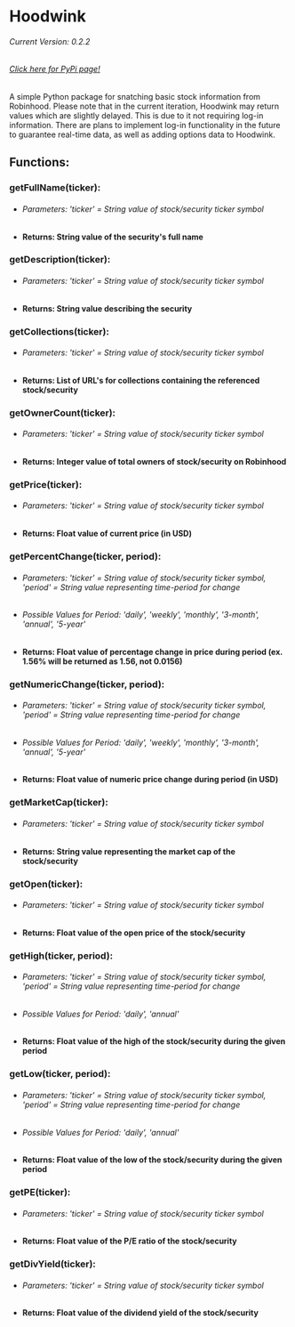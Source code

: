 # Hoodwink
###### Current Version: 0.2.2
###### [Click here for PyPi page!](https://pypi.org/project/Hoodwink/)
A simple Python package for snatching basic stock information from Robinhood. Please note that in the current iteration, Hoodwink may return values which are slightly delayed. This is due to it not requiring log-in information. There are plans to implement log-in functionality in the future to guarantee real-time data, as well as adding options data to Hoodwink.

## Functions:

### getFullName(ticker):
* ###### Parameters: 'ticker' = String value of stock/security ticker symbol
* #### Returns: String value of the security's full name

### getDescription(ticker):
* ###### Parameters: 'ticker' = String value of stock/security ticker symbol
* #### Returns: String value describing the security

### getCollections(ticker):
* ###### Parameters: 'ticker' = String value of stock/security ticker symbol
* #### Returns: List of URL's for collections containing the referenced stock/security

### getOwnerCount(ticker):
* ###### Parameters: 'ticker' = String value of stock/security ticker symbol
* #### Returns: Integer value of total owners of stock/security on Robinhood

### getPrice(ticker):
* ###### Parameters: 'ticker' = String value of stock/security ticker symbol
* #### Returns: Float value of current price (in USD)

### getPercentChange(ticker, period):
* ###### Parameters: 'ticker' = String value of stock/security ticker symbol, 'period' = String value representing time-period for change
* ###### Possible Values for Period: 'daily', 'weekly', 'monthly', '3-month', 'annual', '5-year'
* #### Returns: Float value of percentage change in price during period (ex. 1.56% will be returned as 1.56, not 0.0156)

### getNumericChange(ticker, period):
* ###### Parameters: 'ticker' = String value of stock/security ticker symbol, 'period' = String value representing time-period for change
* ###### Possible Values for Period: 'daily', 'weekly', 'monthly', '3-month', 'annual', '5-year'
* #### Returns: Float value of numeric price change during period (in USD)

### getMarketCap(ticker):
* ###### Parameters: 'ticker' = String value of stock/security ticker symbol
* #### Returns: String value representing the market cap of the stock/security

### getOpen(ticker):
* ###### Parameters: 'ticker' = String value of stock/security ticker symbol
* #### Returns: Float value of the open price of the stock/security

### getHigh(ticker, period):
* ###### Parameters: 'ticker' = String value of stock/security ticker symbol, 'period' = String value representing time-period for change
* ###### Possible Values for Period: 'daily', 'annual'
* #### Returns: Float value of the high of the stock/security during the given period

### getLow(ticker, period):
* ###### Parameters: 'ticker' = String value of stock/security ticker symbol, 'period' = String value representing time-period for change
* ###### Possible Values for Period: 'daily', 'annual'
* #### Returns: Float value of the low of the stock/security during the given period

### getPE(ticker):
* ###### Parameters: 'ticker' = String value of stock/security ticker symbol
* #### Returns: Float value of the P/E ratio of the stock/security

### getDivYield(ticker):
* ###### Parameters: 'ticker' = String value of stock/security ticker symbol
* #### Returns: Float value of the dividend yield of the stock/security

